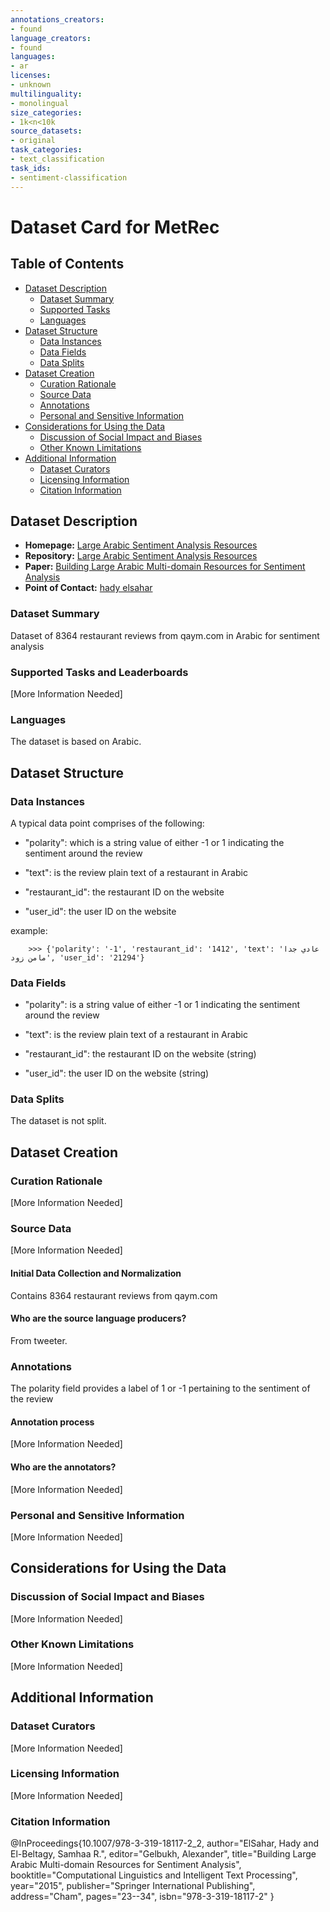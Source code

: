```yaml
---
annotations_creators:
- found
language_creators:
- found
languages:
- ar
licenses:
- unknown
multilinguality:
- monolingual
size_categories:
- 1k<n<10k
source_datasets:
- original
task_categories:
- text_classification
task_ids:
- sentiment-classification
---
```


# Dataset Card for MetRec

## Table of Contents
- [Dataset Description](#dataset-description)
  - [Dataset Summary](#dataset-summary)
  - [Supported Tasks](#supported-tasks-and-leaderboards)
  - [Languages](#languages)
- [Dataset Structure](#dataset-structure)
  - [Data Instances](#data-instances)
  - [Data Fields](#data-instances)
  - [Data Splits](#data-instances)
- [Dataset Creation](#dataset-creation)
  - [Curation Rationale](#curation-rationale)
  - [Source Data](#source-data)
  - [Annotations](#annotations)
  - [Personal and Sensitive Information](#personal-and-sensitive-information)
- [Considerations for Using the Data](#considerations-for-using-the-data)
  - [Discussion of Social Impact and Biases](#discussion-of-social-impact-and-biases)
  - [Other Known Limitations](#other-known-limitations)
- [Additional Information](#additional-information)
  - [Dataset Curators](#dataset-curators)
  - [Licensing Information](#licensing-information)
  - [Citation Information](#citation-information)

## Dataset Description

- **Homepage:** [Large Arabic Sentiment Analysis Resources](https://github.com/hadyelsahar/large-arabic-sentiment-analysis-resouces)
- **Repository:** [Large Arabic Sentiment Analysis Resources](https://github.com/hadyelsahar/large-arabic-sentiment-analysis-resouces)
- **Paper:** [ Building Large Arabic Multi-domain Resources for Sentiment Analysis](https://github.com/hadyelsahar/large-arabic-sentiment-analysis-resouces/blob/master/Paper%20-%20Building%20Large%20Arabic%20Multi-domain%20Resources%20for%20Sentiment%20Analysis.pdf)
- **Point of Contact:** [hady elsahar](hadyelsahar@gmail.com)

### Dataset Summary

Dataset of 8364 restaurant reviews from qaym.com in Arabic for sentiment analysis

### Supported Tasks and Leaderboards

[More Information Needed]

### Languages

The dataset is based on Arabic.

## Dataset Structure

### Data Instances

A typical data point comprises of the following:

- "polarity": which is a string value of either -1 or 1 indicating the sentiment around the review    

- "text": is the review plain text of a restaurant in Arabic

- "restaurant_id": the restaurant ID on the website

- "user_id": the user ID on the website

example:
``` 
    >>> {'polarity': '-1', 'restaurant_id': '1412', 'text': 'عادي جدا مامن زود', 'user_id': '21294'}
```

### Data Fields

- "polarity": is a string value of either -1 or 1 indicating the sentiment around the review    

- "text": is the review plain text of a restaurant in Arabic

- "restaurant_id": the restaurant ID on the website (string)

- "user_id": the user ID on the website (string)

### Data Splits

The dataset is not split. 

## Dataset Creation

### Curation Rationale

[More Information Needed]

### Source Data

[More Information Needed]

#### Initial Data Collection and Normalization

Contains 8364 restaurant reviews from qaym.com

#### Who are the source language producers?

From tweeter.  

### Annotations

The polarity field provides a label of 1 or -1 pertaining to the sentiment of the review

#### Annotation process

[More Information Needed]

#### Who are the annotators?

[More Information Needed]

### Personal and Sensitive Information

[More Information Needed]

## Considerations for Using the Data

### Discussion of Social Impact and Biases

[More Information Needed]

### Other Known Limitations

[More Information Needed]

## Additional Information

### Dataset Curators

[More Information Needed]

### Licensing Information

[More Information Needed]

### Citation Information

@InProceedings{10.1007/978-3-319-18117-2_2,
author="ElSahar, Hady
and El-Beltagy, Samhaa R.",
editor="Gelbukh, Alexander",
title="Building Large Arabic Multi-domain Resources for Sentiment Analysis",
booktitle="Computational Linguistics and Intelligent Text Processing",
year="2015",
publisher="Springer International Publishing",
address="Cham",
pages="23--34",
isbn="978-3-319-18117-2"
}